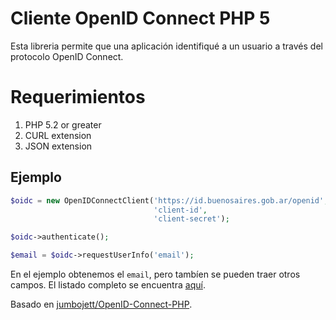 Cliente OpenID Connect PHP 5
============================
Esta libreria permite que una aplicación identifiqué a un usuario a través del protocolo OpenID Connect.

# Requerimientos
 1. PHP 5.2 or greater 
 2. CURL extension
 3. JSON extension

## Ejemplo

```php
$oidc = new OpenIDConnectClient('https://id.buenosaires.gob.ar/openid',
                                'client-id',
                                'client-secret');

$oidc->authenticate();

$email = $oidc->requestUserInfo('email');
```

En el ejemplo obtenemos el `email`, pero tambíen se pueden traer otros campos. El listado completo se encuentra [aquí](http://openid.net/specs/openid-connect-core-1_0.html#StandardClaims).


Basado en [jumbojett/OpenID-Connect-PHP](https://github.com/jumbojett/OpenID-Connect-PHP).

